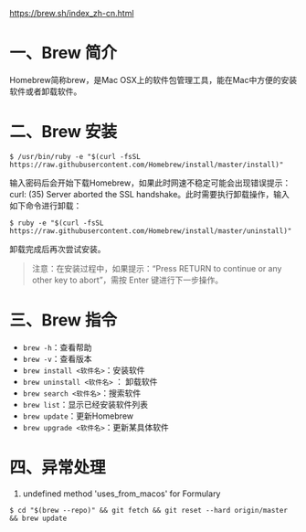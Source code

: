 <https://brew.sh/index_zh-cn.html>

# 一、Brew 简介

Homebrew简称brew，是Mac OSX上的软件包管理工具，能在Mac中方便的安装软件或者卸载软件。

# 二、Brew 安装

```shell
$ /usr/bin/ruby -e "$(curl -fsSL https://raw.githubusercontent.com/Homebrew/install/master/install)"
```

输入密码后会开始下载Homebrew，如果此时网速不稳定可能会出现错误提示：curl: (35) Server aborted the SSL handshake。此时需要执行卸载操作，输入如下命令进行卸载：

```shell
$ ruby -e "$(curl -fsSL https://raw.githubusercontent.com/Homebrew/install/master/uninstall)"
```

卸载完成后再次尝试安装。

> 注意：在安装过程中，如果提示：“Press RETURN to continue or any other key to abort”，需按 Enter 键进行下一步操作。

# 三、Brew 指令

- `brew -h`：查看帮助
- `brew -v`：查看版本
- `brew install <软件名>`：安装软件
- `brew uninstall <软件名>` ：  卸载软件
- `brew search <软件名>`：搜索软件
- `brew list`：显示已经安装软件列表
- `brew update`：更新Homebrew
- `brew upgrade <软件名>`：更新某具体软件

# 四、异常处理

1. undefined method 'uses_from_macos' for Formulary

```shell
$ cd "$(brew --repo)" && git fetch && git reset --hard origin/master && brew update
```






